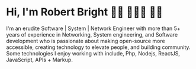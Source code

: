 # Hi, I'm Robert Bright  👋🏾 👩🏾‍💻 👨‍💻

I'm an erudite Software | System | Network Engineer with more than 5+ years of experience in Networking, System engineering, and Software development who is passionate about making open-source more accessible, creating technology to elevate people, and building community. Some technologies I enjoy working with include, Php, Nodejs, ReactJS, JavaScript, APIs + Markup. 

<!--
**guruskid/guruskid** is a ✨ _special_ ✨ repository because its `README.md` (this file) appears on your GitHub profile.

Here are some ideas to get you started:

- 🔭 I’m currently working on ...
- 🌱 I’m currently learning ...
- 👯 I’m looking to collaborate on ...
- 🤔 I’m looking for help with ...
- 💬 Ask me about ...
- 📫 How to reach me: ...
- 😄 Pronouns: ...
- ⚡ Fun fact: ...
-->
